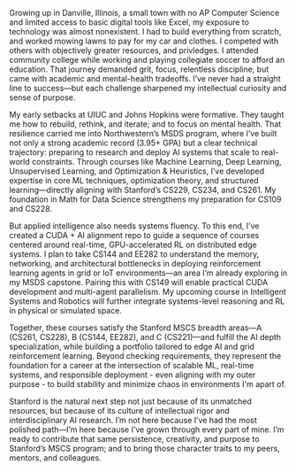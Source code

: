 Growing up in Danville, Illinois, a small town with no AP Computer Science and limited access to basic digital tools like Excel, my exposure to technology was almost nonexistent. I had to build everything from scratch, and worked mowing lawns to pay for my car and clothes. I competed with others with objectively greater resources, and privledges. I attended community college while working and playing collegiate soccer to afford an education. That journey demanded grit, focus, relentless discipline, but came with academic and mental-health tradeoffs. I’ve never had a straight line to success—but each challenge sharpened my intellectual curiosity and sense of purpose.

My early setbacks at UIUC and Johns Hopkins were formative. They taught me how to rebuild, rethink, and iterate; and to focus on mental health. That resilience carried me into Northwestern’s MSDS program, where I’ve built not only a strong academic record (3.95+ GPA) but a clear technical trajectory: preparing to research and deploy AI systems that scale to real-world constraints. Through courses like Machine Learning, Deep Learning, Unsupervised Learning, and Optimization & Heuristics, I’ve developed expertise in core ML techniques, optimization theory, and structured learning—directly aligning with Stanford’s CS229, CS234, and CS261. My foundation in Math for Data Science strengthens my preparation for CS109 and CS228.

But applied intelligence also needs systems fluency. To this end, I’ve created a CUDA + AI alignment repo to guide a sequence of courses centered around real-time, GPU-accelerated RL on distributed edge systems. I plan to take CS144 and EE282 to understand the memory, networking, and architectural bottlenecks in deploying reinforcement learning agents in grid or IoT environments—an area I’m already exploring in my MSDS capstone. Pairing this with CS149 will enable practical CUDA development and multi-agent parallelism. My upcoming course in Intelligent Systems and Robotics will further integrate systems-level reasoning and RL in physical or simulated space.

Together, these courses satisfy the Stanford MSCS breadth areas—A (CS261, CS228), B (CS144, EE282), and C (CS221)—and fulfill the AI depth specialization, while building a portfolio tailored to edge AI and grid reinforcement learning. Beyond checking requirements, they represent the foundation for a career at the intersection of scalable ML, real-time systems, and responsible deployment - even aligning with my outer purpose - to build stability and minimize chaos in environments I'm apart of. 

Stanford is the natural next step not just because of its unmatched resources, but because of its culture of intellectual rigor and interdisciplinary AI research. I’m not here because I’ve had the most polished path—I’m here because I’ve grown through every part of mine. I’m ready to contribute that same persistence, creativity, and purpose to Stanford’s MSCS program; and to bring those character traits to my peers, mentors, and colleagues.
